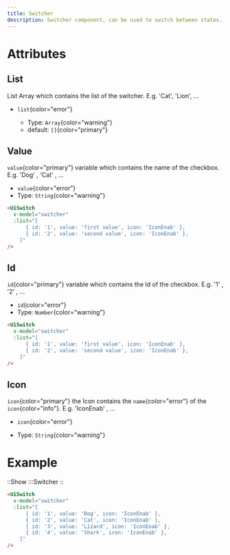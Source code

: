 ```yaml
---
title: Switcher
description: Switcher component, can be used to switch between states.
---
```


# Attributes

## List

List Array which contains the list of the switcher. E.g. 'Cat', 'Lion', ...

- `list`{color="error"}

  - Type: `Array`{color="warning"}
  - default: `[]`{color="primary"}

## Value

`value`{color="primary"} variable which contains the name of the checkbox. E.g. 'Dog' , 'Cat' , ...

- `value`{color="error"}
- Type: `String`{color="warning"}

```html
<UiSwitch
  v-model="switcher"
  :list="[
      { id: '1', value: 'first value', icon: 'IconEnab' },
      { id: '2', value: 'second value', icon: 'IconEnab' },
    ]"
/>
```

## Id

`id`{color="primary"} variable which contains the Id of the checkbox. E.g. '1' , '2' , ...

- `id`{color="error"}
- Type: `Number`{color="warning"}

```html
<UiSwitch
  v-model="switcher"
  :list="[
      { id: '1', value: 'first value', icon: 'IconEnab' },
      { id: '2', value: 'second value', icon: 'IconEnab' },
    ]"
/>
```

## Icon

`icon`{color="primary"} the Icon contains the `name`{color="error"} of the `icon`{color="info"}. E.g. 'IconEnab' , ...

- `icon`{color="error"}

- Type: `String`{color="warning"}

# Example

::Show
:::Switcher
::

```html
<UiSwitch
  v-model="switcher"
  :list="[
      { id: '1', value: 'Dog', icon: 'IconEnab' },
      { id: '2', value: 'Cat', icon: 'IconEnab' },
      { id: '3', value: 'Lizard', icon: 'IconEnab' },
      { id: '4', value: 'Shark', icon: 'IconEnab' },
    ]"
/>
```
